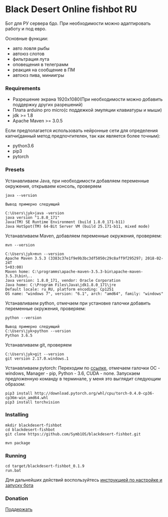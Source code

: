 # Black Desert Online fishbot RU
 
 Бот для РУ сервера бдо. При необходимости можно адаптировать работу и под евро.
 
 Основные функции:
- авто ловля рыбы
- автоюз слотов
- фильтрация лута
- оповещения в телеграмм
- реакция на сообщение в ПМ
- автоюз пива, миниигры 

### Requirements

- Разрешение экрана 1920x1080(При необходимости можно добавить поддержку других разрешений)
- Плата arduino pro micro(с поддежкой эмуляции клавиатуры и мыши)
- jdk >= 1.8
- Apache Maven >= 3.0.5

Если предполагается использовать нейронные сети для определения капчи(данный метод предпочтителен, так как является более точным):
- python3.6
- pip3
- pytorch

### Presets
Устанавливаем Java, при необходимости добавляем переменные окружения, открываем консоль, проверяем

```
java --version

Вывод примерно следующий

C:\Users\jyk>java -version
java version "1.8.0_171"
Java(TM) SE Runtime Environment (build 1.8.0_171-b11)
Java HotSpot(TM) 64-Bit Server VM (build 25.171-b11, mixed mode)

```

Устанавливаем Maven, добавляем переменные окружения, проверяем:

```
mvn --version

C:\Users\jyk>mvn --version
Apache Maven 3.5.3 (3383c37e1f9e9b3bc3df5050c29c8aff9f295297; 2018-02-24T
5+03:00)
Maven home: C:\programms\apache-maven-3.5.3-bin\apache-maven-3.5.3\bin\..
Java version: 1.8.0_171, vendor: Oracle Corporation
Java home: C:\Program Files\Java\jdk1.8.0_171\jre
Default locale: ru_RU, platform encoding: Cp1251
OS name: "windows 7", version: "6.1", arch: "amd64", family: "windows"

```

Устанавливаем python, отмечаем при установке галочки добавить переменные окружения, проверяем:

```
python --version

Вывод примерно следующий
C:\Users\jyk>python --version
Python 3.6.5
```

Устанавливаем git, проверяем

```
C:\Users\jyk>git --version
git version 2.17.0.windows.1
```

Устанавливаем pytorch:
Переходим по [ссылке](https://pytorch.org/), отмечаем галочки ОС - windows, Manager - pip, Python - 3.6, CUDA - none. 
Запускаем предложенную команду в терминале, у меня это выглядит следующим образом:

```
pip3 install http://download.pytorch.org/whl/cpu/torch-0.4.0-cp36-cp36m-win_amd64.whl
pip3 install torchvision
```

### Installing

```
mkdir blackdesert-fishbot
cd blackdesert-fishbot
git clone https://github.com/Symb1OS/blackdesert-fishbot.git
```

```
mvn package
```

### Running
```
cd target/blackdesert-fishbot_0.1.9
run.bat
```

Для дальнейших действий воспользуйтесь [инструкцией по настройке и запуску бота](https://docs.google.com/document/d/1DkkaUYzsAG57zADdlMZyV0jzGTR5s-Vo13wi64Z0TC8/edit#heading=h.3ppzcxu04cdm)


### Donation
[Поддержать](https://money.yandex.ru/to/410014569437812)
